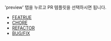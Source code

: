 'preview' 탭을 누르고 PR 템플릿을 선택하시면 됩니다.

-   [FEATRUE](?quick_pull=1&template=feature_template.md&title=[JIRA-ID]+FEATURE)
-   [CHORE](?quick_pull=1&template=feature_template.md&title=[JIRA-ID]+CHORE)
-   [REFACTOR](?quick_pull=1&template=feature_template.md&title=[JIRA-ID]+REFACTOR)
-   [BUG/FIX](?quick_pull=1&template=feature_template.md&title=[JIRA-ID]+BUG+FIX)
